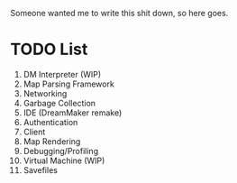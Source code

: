 Someone wanted me to write this shit down, so here goes.

# TODO List

1. DM Interpreter (WIP)
1. Map Parsing Framework
1. Networking
1. Garbage Collection
1. IDE (DreamMaker remake)
1. Authentication
1. Client
1. Map Rendering
1. Debugging/Profiling
1. Virtual Machine (WIP)
1. Savefiles